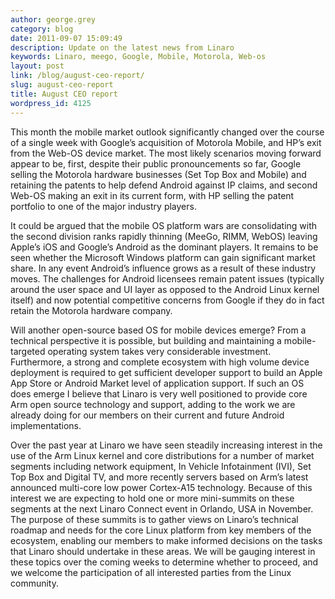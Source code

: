 ```yaml
---
author: george.grey
category: blog
date: 2011-09-07 15:09:49
description: Update on the latest news from Linaro
keywords: Linaro, meego, Google, Mobile, Motorola, Web-os
layout: post
link: /blog/august-ceo-report/
slug: august-ceo-report
title: August CEO report
wordpress_id: 4125
---
```


This month the mobile market outlook significantly changed over the course of a single week with Google’s acquisition of Motorola Mobile, and HP’s exit from the Web-OS device market. The most likely scenarios moving forward appear to be, first, despite their public pronouncements so far, Google selling the Motorola hardware businesses (Set Top Box and Mobile) and retaining the patents to help defend Android against IP claims, and second Web-OS making an exit in its current form, with HP selling the patent portfolio to one of the major industry players.

It could be argued that the mobile OS platform wars are consolidating with the second division ranks rapidly thinning (MeeGo, RIMM, WebOS) leaving Apple’s iOS and Google’s Android as the dominant players. It remains to be seen whether the Microsoft Windows platform can gain significant market share. In any event Android’s influence grows as a result of these industry moves. The challenges for Android licensees remain patent issues (typically around the user space and UI layer as opposed to the Android Linux kernel itself) and now potential competitive concerns from Google if they do in fact retain the Motorola hardware company.

Will another open-source based OS for mobile devices emerge? From a technical perspective it is possible, but building and maintaining a mobile-targeted operating system takes very considerable investment. Furthermore, a strong and complete ecosystem with high volume device deployment is required to get sufficient developer support to build an Apple App Store or Android Market level of application support. If such an OS does emerge I believe that Linaro is very well positioned to provide core Arm open source technology and support, adding to the work we are already doing for our members on their current and future Android implementations.

Over the past year at Linaro we have seen steadily increasing interest in the use of the Arm Linux kernel and core distributions for a number of market segments including network equipment, In Vehicle Infotainment (IVI), Set Top Box and Digital TV, and more recently servers based on Arm’s latest announced multi-core low power Cortex-A15 technology. Because of this interest we are expecting to hold one or more mini-summits on these segments at the next Linaro Connect event in Orlando, USA in November. The purpose of these summits is to gather views on Linaro’s technical roadmap and needs for the core Linux platform from key members of the ecosystem, enabling our members to make informed decisions on the tasks that Linaro should undertake in these areas. We will be gauging interest in these topics over the coming weeks to determine whether to proceed, and we welcome the participation of all interested parties from the Linux community.